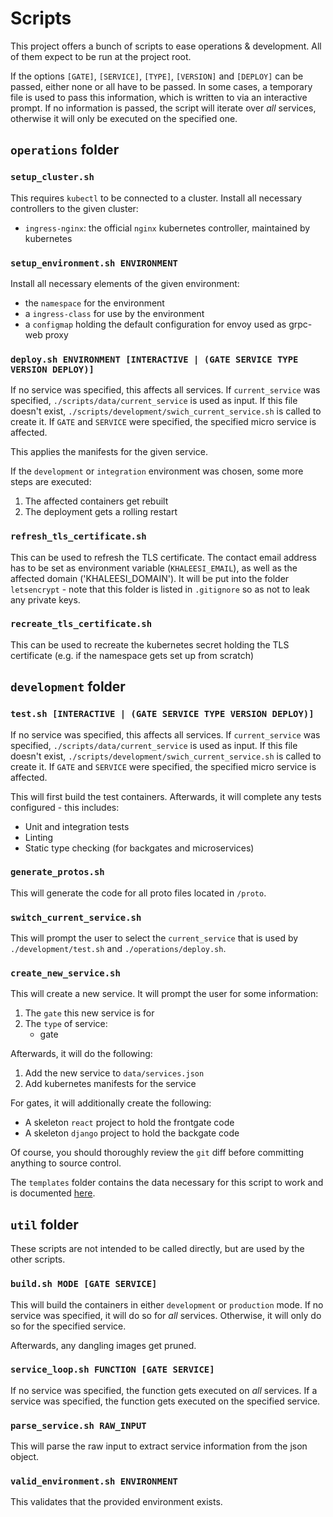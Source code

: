 # Scripts

This project offers a bunch of scripts to ease operations & development.
All of them expect to be run at the project root.

If the options `[GATE]`, `[SERVICE]`, `[TYPE]`, `[VERSION]` and `[DEPLOY]` can be passed, either none or all have to be passed.
In some cases, a temporary file is used to pass this information, which is written to via an interactive prompt.
If no information is passed, the script will iterate over *all* services, otherwise it will only be executed on the specified one.

## `operations` folder

### `setup_cluster.sh`

This requires `kubectl` to be connected to a cluster.
Install all necessary controllers to the given cluster:

* `ingress-nginx`: the official `nginx` kubernetes controller, maintained by kubernetes

### `setup_environment.sh ENVIRONMENT`

Install all necessary elements of the given environment:

* the `namespace` for the environment
* a `ingress-class` for use by the environment
* a `configmap` holding the default configuration for envoy used as grpc-web proxy

### `deploy.sh ENVIRONMENT [INTERACTIVE | (GATE SERVICE TYPE VERSION DEPLOY)]`

If no service was specified, this affects all services.
If `current_service` was specified, `./scripts/data/current_service` is used as input.
If this file doesn't exist, `./scripts/development/swich_current_service.sh` is called to create it.
If `GATE` and `SERVICE` were specified, the specified micro service is affected.

This applies the manifests for the given service.

If the `development` or `integration` environment was chosen, some more steps are executed:

1. The affected containers get rebuilt
1. The deployment gets a rolling restart

### `refresh_tls_certificate.sh`

This can be used to refresh the TLS certificate.
The contact email address has to be set as environment variable (`KHALEESI_EMAIL`), as well as the affected domain ('KHALEESI_DOMAIN').
It will be put into the folder `letsencrypt` - note that this folder is listed in `.gitignore` so as not to leak any private keys.

### `recreate_tls_certificate.sh`

This can be used to recreate the kubernetes secret holding the TLS certificate (e.g. if the namespace gets set up from scratch)

## `development` folder

### `test.sh [INTERACTIVE | (GATE SERVICE TYPE VERSION DEPLOY)]`

If no service was specified, this affects all services.
If `current_service` was specified, `./scripts/data/current_service` is used as input.
If this file doesn't exist, `./scripts/development/swich_current_service.sh` is called to create it.
If `GATE` and `SERVICE` were specified, the specified micro service is affected.

This will first build the test containers.
Afterwards, it will complete any tests configured - this includes:

* Unit and integration tests
* Linting
* Static type checking (for backgates and microservices)

### `generate_protos.sh`

This will generate the code for all proto files located in `/proto`.

### `switch_current_service.sh`

This will prompt the user to select the `current_service` that is used by `./development/test.sh` and `./operations/deploy.sh`.

### `create_new_service.sh`

This will create a new service.
It will prompt the user for some information:

1. The `gate` this new service is for
1. The `type` of service:
   * gate

Afterwards, it will do the following:

1. Add the new service to `data/services.json`
1. Add kubernetes manifests for the service

For gates, it will additionally create the following:

* A skeleton `react` project to hold the frontgate code
* A skeleton `django` project to hold the backgate code

Of course, you should thoroughly review the `git` diff before committing anything to source control.

The `templates` folder contains the data necessary for this script to work and is documented [here](/documentation/templates.md).

## `util` folder

These scripts are not intended to be called directly, but are used by the other scripts.

### `build.sh MODE [GATE SERVICE]`

This will build the containers in either `development` or `production` mode.
If no service was specified, it will do so for *all* services.
Otherwise, it will only do so for the specified service.

Afterwards, any dangling images get pruned.

### `service_loop.sh FUNCTION [GATE SERVICE]`

If no service was specified, the function gets executed on *all* services.
If a service was specified, the function gets executed on the specified service.

### `parse_service.sh RAW_INPUT`

This will parse the raw input to extract service information from the json object.

### `valid_environment.sh ENVIRONMENT`

This validates that the provided environment exists.
